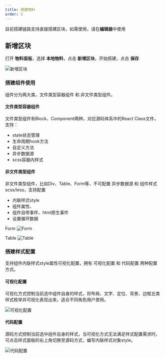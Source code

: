 ```yaml
---
title: 搭建物料
order: 3
---
```


目前搭建链路支持直接搭建区块，如需使用，请在**编辑器**中使用

## 新增区块

打开 **物料面板**，选择 **本地物料**，点击 **新增区块**，开始搭建，点击 **保存**

![新增区块](https://img.alicdn.com/tfs/TB11WtwteT2gK0jSZFvXXXnFXXa-640-400.gif)

### 搭建组件使用

组件分为两大类，文件类型容器组件 和 非文件类型组件。

#### 文件类型容器组件

文件类型组件有Block、Component两种，对应源码体系中的React Class文件，支持：

- state状态管理
- 生命周期hook方法
- 自定义方法
- 异步数据源
- scss容器内样式

#### 非文件类型组件

非文件类型组件，比如Div、Table、Form等，不可配置 异步数据源 和 组件样式scss/less，支持配置

- 内联样式style
- 组件属性、
- 组件自带事件、html原生事件
- 设置循环数据

Form
![Form](https://img.alicdn.com/tfs/TB12y4zthz1gK0jSZSgXXavwpXa-2412-1282.jpg)

Table
![Table](https://img.alicdn.com/tfs/TB1mjNDtbY1gK0jSZTEXXXDQVXa-2418-1278.jpg)

### 搭建样式配置

支持组件内联样式style属性可视化配置，拥有 可视化配置 和 代码配置 两种配置方式。

#### 可视化配置

可视化方式控制当前选中组件自身的样式，将布局、文字、定位、背景、边框五类样式枚举并可视化表现出来，适合不同角色用户使用。

![可视化配置](https://img.alicdn.com/tfs/TB1eN8ytXY7gK0jSZKzXXaikpXa-594-1378.png)

#### 代码配置

源码方式控制当前选中组件自身的样式，当可视化方式无法满足样式配置需求时，可点击样式面板的右上角切换至源码方式，编写内联样式对象style。

![代码配置](https://img.alicdn.com/tfs/TB14NXCti_1gK0jSZFqXXcpaXXa-1500-1817.png)


